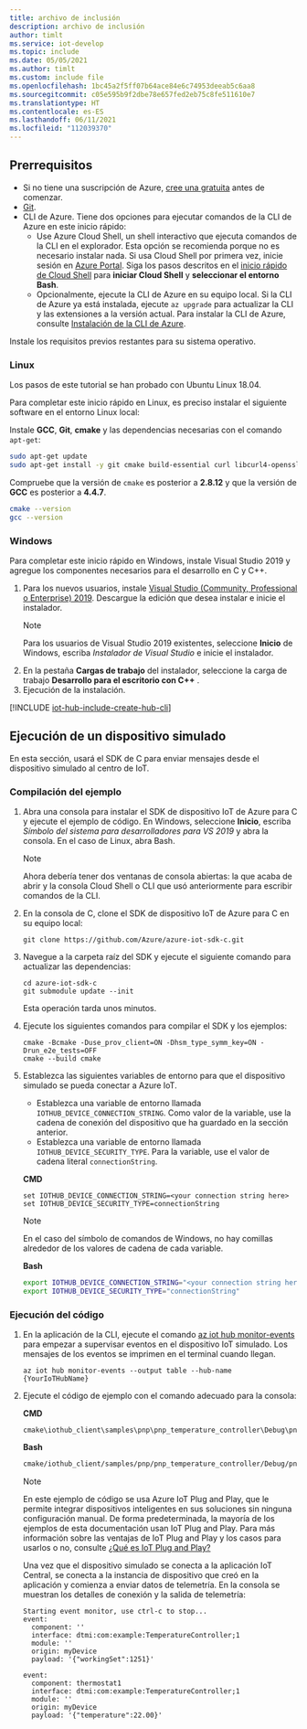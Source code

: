 ```yaml
---
title: archivo de inclusión
description: archivo de inclusión
author: timlt
ms.service: iot-develop
ms.topic: include
ms.date: 05/05/2021
ms.author: timlt
ms.custom: include file
ms.openlocfilehash: 1bc45a2f5ff07b64ace84e6c74953deeab5c6aa8
ms.sourcegitcommit: c05e595b9f2dbe78e657fed2eb75c8fe511610e7
ms.translationtype: HT
ms.contentlocale: es-ES
ms.lasthandoff: 06/11/2021
ms.locfileid: "112039370"
---
```

## <a name="prerequisites"></a>Prerrequisitos
- Si no tiene una suscripción de Azure, [cree una gratuita](https://azure.microsoft.com/free/?WT.mc_id=A261C142F) antes de comenzar.
- [Git](https://git-scm.com/downloads).
- CLI de Azure. Tiene dos opciones para ejecutar comandos de la CLI de Azure en este inicio rápido:
    - Use Azure Cloud Shell, un shell interactivo que ejecuta comandos de la CLI en el explorador. Esta opción se recomienda porque no es necesario instalar nada. Si usa Cloud Shell por primera vez, inicie sesión en [Azure Portal](https://portal.azure.com). Siga los pasos descritos en el [inicio rápido de Cloud Shell](../articles/cloud-shell/quickstart.md) para **iniciar Cloud Shell** y **seleccionar el entorno Bash**.
    - Opcionalmente, ejecute la CLI de Azure en su equipo local. Si la CLI de Azure ya está instalada, ejecute `az upgrade` para actualizar la CLI y las extensiones a la versión actual. Para instalar la CLI de Azure, consulte [Instalación de la CLI de Azure]( /cli/azure/install-azure-cli).

Instale los requisitos previos restantes para su sistema operativo.

### <a name="linux"></a>Linux
Los pasos de este tutorial se han probado con Ubuntu Linux 18.04.

Para completar este inicio rápido en Linux, es preciso instalar el siguiente software en el entorno Linux local:

Instale **GCC**, **Git**, **cmake** y las dependencias necesarias con el comando `apt-get`:

```sh
sudo apt-get update
sudo apt-get install -y git cmake build-essential curl libcurl4-openssl-dev libssl-dev uuid-dev
```

Compruebe que la versión de `cmake` es posterior a **2.8.12** y que la versión de **GCC** es posterior a **4.4.7**.

```sh
cmake --version
gcc --version
```

### <a name="windows"></a>Windows
Para completar este inicio rápido en Windows, instale Visual Studio 2019 y agregue los componentes necesarios para el desarrollo en C y C++.

1. Para los nuevos usuarios, instale [Visual Studio (Community, Professional o Enterprise) 2019](https://visualstudio.microsoft.com/downloads/). Descargue la edición que desea instalar e inicie el instalador.
    > [!NOTE]
    > Para los usuarios de Visual Studio 2019 existentes, seleccione **Inicio** de Windows, escriba *Instalador de Visual Studio* e inicie el instalador.
1. En la pestaña **Cargas de trabajo** del instalador, seleccione la carga de trabajo **Desarrollo para el escritorio con C++** .
1. Ejecución de la instalación.

[!INCLUDE [iot-hub-include-create-hub-cli](iot-hub-include-create-hub-cli.md)]

## <a name="run-a-simulated-device"></a>Ejecución de un dispositivo simulado
En esta sección, usará el SDK de C para enviar mensajes desde el dispositivo simulado al centro de IoT.

### <a name="build-the-sample"></a>Compilación del ejemplo
1. Abra una consola para instalar el SDK de dispositivo IoT de Azure para C y ejecute el ejemplo de código. En Windows, seleccione **Inicio**, escriba *Símbolo del sistema para desarrolladores para VS 2019* y abra la consola. En el caso de Linux, abra Bash.
    > [!NOTE]
    > Ahora debería tener dos ventanas de consola abiertas: la que acaba de abrir y la consola Cloud Shell o CLI que usó anteriormente para escribir comandos de la CLI.

1. En la consola de C, clone el SDK de dispositivo IoT de Azure para C en su equipo local:
    ```console
    git clone https://github.com/Azure/azure-iot-sdk-c.git
    ```
1. Navegue a la carpeta raíz del SDK y ejecute el siguiente comando para actualizar las dependencias:
    ```console
    cd azure-iot-sdk-c
    git submodule update --init
    ```
    Esta operación tarda unos minutos.
1. Ejecute los siguientes comandos para compilar el SDK y los ejemplos:

    ```console
    cmake -Bcmake -Duse_prov_client=ON -Dhsm_type_symm_key=ON -Drun_e2e_tests=OFF
    cmake --build cmake
    ```
1. Establezca las siguientes variables de entorno para que el dispositivo simulado se pueda conectar a Azure IoT.
    * Establezca una variable de entorno llamada `IOTHUB_DEVICE_CONNECTION_STRING`. Como valor de la variable, use la cadena de conexión del dispositivo que ha guardado en la sección anterior.
    * Establezca una variable de entorno llamada `IOTHUB_DEVICE_SECURITY_TYPE`. Para la variable, use el valor de cadena literal `connectionString`.

    **CMD**

    ```console
    set IOTHUB_DEVICE_CONNECTION_STRING=<your connection string here>
    set IOTHUB_DEVICE_SECURITY_TYPE=connectionString
    ```
    > [!NOTE]
    > En el caso del símbolo de comandos de Windows, no hay comillas alrededor de los valores de cadena de cada variable.

    **Bash**

    ```bash
    export IOTHUB_DEVICE_CONNECTION_STRING="<your connection string here>"
    export IOTHUB_DEVICE_SECURITY_TYPE="connectionString"
    ```

### <a name="run-the-code"></a>Ejecución del código
1. En la aplicación de la CLI, ejecute el comando [az iot hub monitor-events](/cli/azure/iot/hub#az_iot_hub_monitor_events) para empezar a supervisar eventos en el dispositivo IoT simulado.  Los mensajes de los eventos se imprimen en el terminal cuando llegan.

    ```azurecli-interactive
    az iot hub monitor-events --output table --hub-name {YourIoTHubName}
    ```
1. Ejecute el código de ejemplo con el comando adecuado para la consola:

    **CMD**
    ```console
    cmake\iothub_client\samples\pnp\pnp_temperature_controller\Debug\pnp_temperature_controller.exe
    ```

    **Bash**
    ```bash
    cmake/iothub_client/samples/pnp/pnp_temperature_controller/Debug/pnp_temperature_controller
    ```
    > [!NOTE]
    > En este ejemplo de código se usa Azure IoT Plug and Play, que le permite integrar dispositivos inteligentes en sus soluciones sin ninguna configuración manual.  De forma predeterminada, la mayoría de los ejemplos de esta documentación usan IoT Plug and Play. Para más información sobre las ventajas de IoT Plug and Play y los casos para usarlos o no, consulte [¿Qué es IoT Plug and Play?](../articles/iot-pnp/overview-iot-plug-and-play.md)

    Una vez que el dispositivo simulado se conecta a la aplicación IoT Central, se conecta a la instancia de dispositivo que creó en la aplicación y comienza a enviar datos de telemetría. En la consola se muestran los detalles de conexión y la salida de telemetría: 
    
    ```output
    Starting event monitor, use ctrl-c to stop...
    event:
      component: ''
      interface: dtmi:com:example:TemperatureController;1
      module: ''
      origin: myDevice
      payload: '{"workingSet":1251}'
    
    event:
      component: thermostat1
      interface: dtmi:com:example:TemperatureController;1
      module: ''
      origin: myDevice
      payload: '{"temperature":22.00}'
    ```